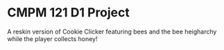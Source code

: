 # CMPM 121 D1 Project

A reskin version of Cookie Clicker featuring bees and the bee heigharchy while the player collects honey!
